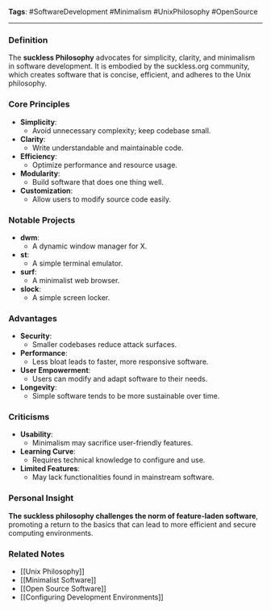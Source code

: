 **Tags**: #SoftwareDevelopment #Minimalism #UnixPhilosophy #OpenSource

---

### Definition

The **suckless Philosophy** advocates for simplicity, clarity, and minimalism in software development. It is embodied by the suckless.org community, which creates software that is concise, efficient, and adheres to the Unix philosophy.

### Core Principles

- **Simplicity**:
    - Avoid unnecessary complexity; keep codebase small.
- **Clarity**:
    - Write understandable and maintainable code.
- **Efficiency**:
    - Optimize performance and resource usage.
- **Modularity**:
    - Build software that does one thing well.
- **Customization**:
    - Allow users to modify source code easily.

### Notable Projects

- **dwm**:
    - A dynamic window manager for X.
- **st**:
    - A simple terminal emulator.
- **surf**:
    - A minimalist web browser.
- **slock**:
    - A simple screen locker.

### Advantages

- **Security**:
    - Smaller codebases reduce attack surfaces.
- **Performance**:
    - Less bloat leads to faster, more responsive software.
- **User Empowerment**:
    - Users can modify and adapt software to their needs.
- **Longevity**:
    - Simple software tends to be more sustainable over time.

### Criticisms

- **Usability**:
    - Minimalism may sacrifice user-friendly features.
- **Learning Curve**:
    - Requires technical knowledge to configure and use.
- **Limited Features**:
    - May lack functionalities found in mainstream software.

### Personal Insight

**The suckless philosophy challenges the norm of feature-laden software**, promoting a return to the basics that can lead to more efficient and secure computing environments.

### Related Notes

- [[Unix Philosophy]]
- [[Minimalist Software]]
- [[Open Source Software]]
- [[Configuring Development Environments]]